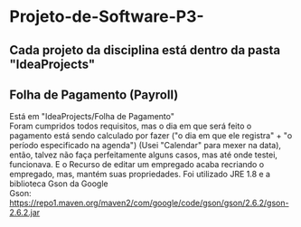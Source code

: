 # Projeto-de-Software-P3- <br>

## Cada projeto da disciplina está dentro da pasta "IdeaProjects" <br>

## Folha de Pagamento (Payroll)
Está em "IdeaProjects/Folha de Pagamento" <br>
Foram cumpridos todos requisitos, mas o dia em que será feito o pagamento está sendo calculado por fazer ("o dia em que ele registra" + "o período especificado na agenda") (Usei "Calendar" para mexer na data), então, talvez não faça perfeitamente alguns casos, mas até onde testei, funcionava. E o Recurso de editar um empregado acaba recriando o empregado, mas, mantém suas propriedades.
Foi utilizado JRE 1.8 e a biblioteca Gson da Google <br>
Gson: https://repo1.maven.org/maven2/com/google/code/gson/gson/2.6.2/gson-2.6.2.jar
